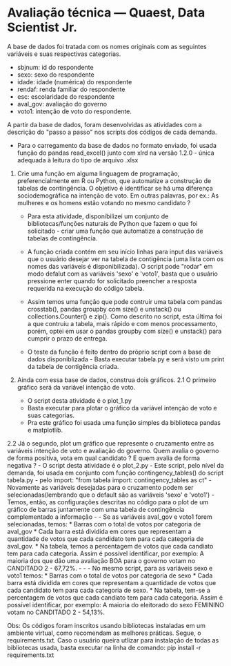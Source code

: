 # Avaliação técnica — Quaest, Data Scientist Jr. 

A base de dados foi tratada com os nomes originais com as seguintes variáveis e suas respectivas categorias.
 - sbjnum: id do respondente
 - sexo: sexo do respondente
 - idade: idade (numérica) do respondente
 - rendaf: renda familiar do respondente
 - esc: escolaridade do respondente
 - aval_gov: avaliação do governo
 - voto1: intenção de voto do respondente.

A partir da base de dados, foram desenvolvidas as atividades com a descrição do "passo a passo" nos scripts dos códigos de cada demanda. 
- Para o carregamento da base de dados no formato enviado, foi usada função do pandas read_excel() junto com xlrd na versão 1.2.0 - única adequada à leitura do tipo de arquivo .xlsx

 1. Crie uma função em alguma linguagem de programação, preferencialmente em R ou Python,  que automatize a construção de tabelas de contingência. O objetivo é identificar se há uma diferença sociodemográfica na intenção de voto. Em outras palavras, por ex.: As mulheres e os homens estão votando no mesmo candidato ? 
	
	- Para esta atividade, disponibilizei um conjunto de bibliotecas/funções naturais de Python que fazem o que foi solicitado - criar uma função que automatize a construção de tabelas de contingência.
	- A função criada contém em seu início linhas para input das variáveis que o usuário desejar ver na tabela de contigência (uma lista com os nomes das variáveis é disponibilizada). O script pode "rodar" em modo defalut com as variáveis 'sexo' e 'voto1', basta que o usuário pressione enter quando for solicitado preencher a resposta requerida na execução do código tabela.

	- Assim temos uma função que pode contruir uma tabela com pandas crosstab(), pandas groupby com size() e unstack() ou collections.Counter() e zip(). Como descrito no script, esta última foi a que contruiu a tabela, mais rápido e com menos processamento, porém, optei em usar o pandas groupby com size() e unstack() para cumprir o prazo de entrega.
	
	- O teste da função é feito dentro do próprio script com a base de dados disponiblizada - Basta executar tabela.py e será visto um print da tabela de contigência criada.





2. Ainda com essa base de dados, construa dois gráficos. 
2.1 O primeiro gráfico será da variável intenção de voto.
 	- O script desta atividade é o plot_1.py
 	- Basta executar para plotar o gráfico da variável intenção de voto e suas categorias.
 	- Pra este gráfico foi usada uma função simples da biblioteca pandas e matplotlib.




2.2 Já o segundo, plot um gráfico que represente o cruzamento entre as variáveis intenção de voto e avaliação do governo. Quem avalia o governo de forma
           positiva, vota em qual candidato ? E quem avalia de forma negativa ?
		- O script desta atividade é o plot_2.py
		- Este script, pelo nível da demanda, foi usada em conjunto com função contingency_tables() do script tabela.py - pelo import: "from tabela import: contingency_tables as ct"
		- Novamente as variáveis desejadas para o cruzamento podem ser selecionadas(lembrando que o default são as variáveis 'sexo' e 'voto1')
		- Temos, então, as configurações descritas no código para o plot de um gráfico de barras juntamente com uma tabela de contingência complementado a informação
		- 
		- Se as variáveis aval_gov e voto1 forem selecionadas, temos:
			* Barras com o total de votos por categoria de aval_gov
			* Cada barra está dividida em cores que representam a quantidade de votos que cada candidato tem para cada categoria de aval_gov.
			* Na tabela, temos a percentagem de votos que cada candiato tem para cada categoria. Assim é possível identificar, por exemplo: A maioria dos que dão uma avaliação BOA para o governo votam no CANDITADO 2 - 67,72%.
		-
		-
		- No mesmo script, para as variáveis sexo e voto1 temos:
			* Barras com o total de votos por categoria de sexo
			* Cada barra está dividida em cores que representam a quantidade de votos que cada candidato tem para cada categoria de sexo.
			* Na tabela, tem-se a percentagem de votos que cada candiato tem para cada categoria. Assim é possível identificar, por exemplo: A maioria do eleitorado do sexo FEMININO votam no CANDITADO 2 - 54,13%.




Obs: Os códigos foram inscritos usando bibliotecas instaladas em um ambiente virtual, como recomendam as melhores práticas.
     Segue, o requirements.txt. Caso o usuário queira utlizar para instalação de todas as bibliotecas usada, basta executar na linha de comando: pip install -r requirements.txt



